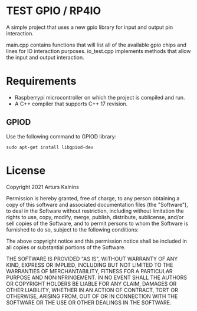 # TEST GPIO / RP4IO
A simple project that uses a new gpio library for input and output pin interaction. 

main.cpp contains functions that will list all of the available gpio chips and lines for IO interaction purposes.
io_test.cpp implements methods that allow the input and output interaction.

# Requirements
* Raspberrypi microcontroller on which the project is compiled and run.
* A C++ compiler that supports C++ 17 revision.

## GPIOD
Use the following command to GPIOD library:

```
sudo apt-get install libgpiod-dev
```

# License
Copyright 2021 Arturs Kalnins

Permission is hereby granted, free of charge, to any person obtaining a copy of this software and associated documentation files (the "Software"), to deal in the Software without restriction, including without limitation the rights to use, copy, modify, merge, publish, distribute, sublicense, and/or sell copies of the Software, and to permit persons to whom the Software is furnished to do so, subject to the following conditions:

The above copyright notice and this permission notice shall be included in all copies or substantial portions of the Software.

THE SOFTWARE IS PROVIDED "AS IS", WITHOUT WARRANTY OF ANY KIND, EXPRESS OR IMPLIED, INCLUDING BUT NOT LIMITED TO THE WARRANTIES OF MERCHANTABILITY, FITNESS FOR A PARTICULAR PURPOSE AND NONINFRINGEMENT. IN NO EVENT SHALL THE AUTHORS OR COPYRIGHT HOLDERS BE LIABLE FOR ANY CLAIM, DAMAGES OR OTHER LIABILITY, WHETHER IN AN ACTION OF CONTRACT, TORT OR OTHERWISE, ARISING FROM, OUT OF OR IN CONNECTION WITH THE SOFTWARE OR THE USE OR OTHER DEALINGS IN THE SOFTWARE.
